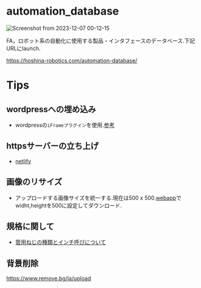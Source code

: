 # automation_database

![Screenshot from 2023-12-07 00-12-15](https://github.com/hoshianaaa/automation_database/assets/40942409/552eac81-0328-4e0b-889f-7ee9759475e2)

FA，ロボット系の自動化に使用する製品・インタフェースのデータベース.下記URLにlaunch.  

https://hoshina-robotics.com/automation-database/


# Tips 

## wordpressへの埋め込み

- wordpressの`iFrameプラグイン`を使用.[参考](https://kinsta.com/jp/blog/wordpress-iframe/)

## httpsサーバーの立ち上げ

- [netlify](https://www.netlify.com/)

## 画像のリサイズ

- アップロードする画像サイズを統一する.現在は500 x 500.[webapp](https://fengyuanchen.github.io/compressorjs/ )でwidht,heightを500に設定してダウンロード.
 

## 規格に関して

- [管用ねじの種類とインチ呼びについて](https://www.monotaro.com/note/productinfo/kanyoneji/)

## 背景削除

https://www.remove.bg/ja/upload
